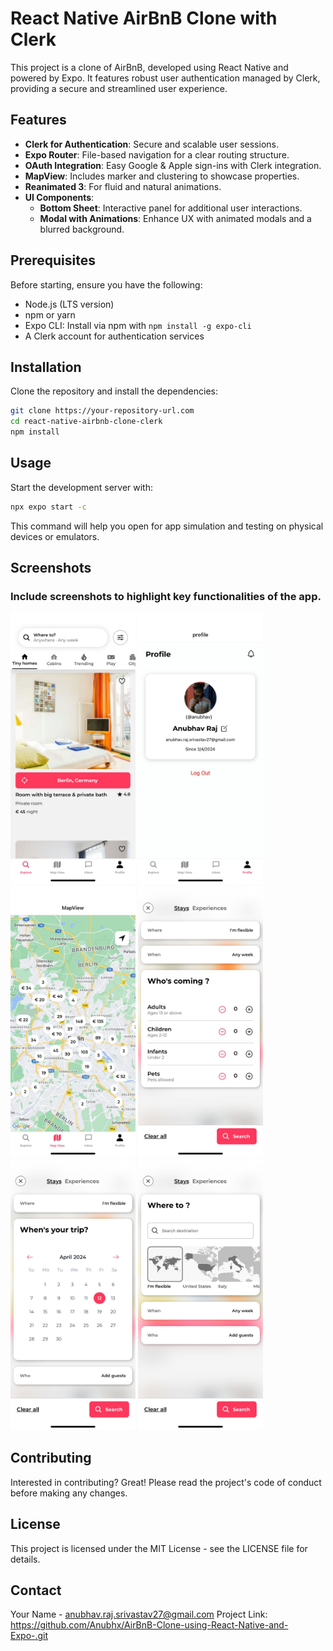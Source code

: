 # React Native AirBnB Clone with Clerk

This project is a clone of AirBnB, developed using React Native and powered by Expo. It features robust user authentication managed by Clerk, providing a secure and streamlined user experience.

## Features

- **Clerk for Authentication**: Secure and scalable user sessions.
- **Expo Router**: File-based navigation for a clear routing structure.
- **OAuth Integration**: Easy Google & Apple sign-ins with Clerk integration.
- **MapView**: Includes marker and clustering to showcase properties.
- **Reanimated 3**: For fluid and natural animations.
- **UI Components**:
  - **Bottom Sheet**: Interactive panel for additional user interactions.
  - **Modal with Animations**: Enhance UX with animated modals and a blurred background.

## Prerequisites

Before starting, ensure you have the following:
- Node.js (LTS version)
- npm or yarn
- Expo CLI: Install via npm with `npm install -g expo-cli`
- A Clerk account for authentication services

## Installation

Clone the repository and install the dependencies:

```bash
git clone https://your-repository-url.com
cd react-native-airbnb-clone-clerk
npm install
``` 

## Usage
Start the development server with:
```bash
npx expo start -c
``` 

This command will help you open for app simulation and testing on physical devices or emulators.


## Screenshots
### Include screenshots to highlight key functionalities of the app.

<img src="screenshots/IMG-20240412-WA0010.jpg" alt="Screenshot of Application" width="200"/> <img src="screenshots/IMG-20240412-WA0011.jpg" alt="Screenshot of Application" width="200"/> <img src="screenshots/IMG-20240412-WA0012.jpg" alt="Screenshot of Application" width="200"/> <img src="screenshots/IMG-20240412-WA0007.jpg" alt="Screenshot of Application" width="200"/> <img src="screenshots/IMG-20240412-WA0008.jpg" alt="Screenshot of Application" width="200"/> <img src="screenshots/IMG-20240412-WA0009.jpg" alt="Screenshot of Application" width="200"/>



## Contributing
Interested in contributing? Great! Please read the project's code of conduct before making any changes.

## License
This project is licensed under the MIT License - see the LICENSE file for details.

## Contact
Your Name - anubhav.raj.srivastav27@gmail.com
Project Link: https://github.com/Anubhx/AirBnB-Clone-using-React-Native-and-Expo-.git
